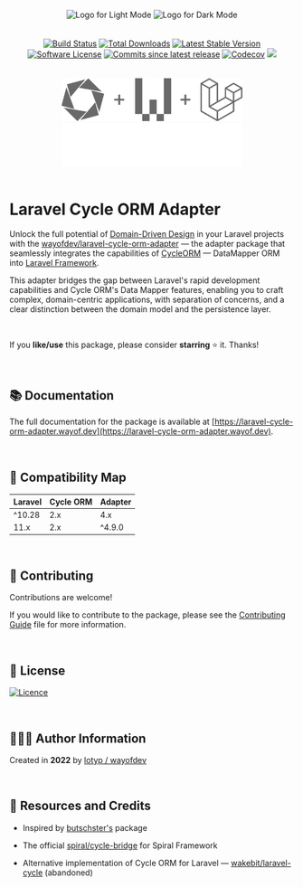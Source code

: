 <br>

<div align="center">
<img width="456" src="https://raw.githubusercontent.com/wayofdev/laravel-cycle-orm-adapter/master/assets/logo.gh-light-mode-only.png#gh-light-mode-only" alt="Logo for Light Mode">
<img width="456" src="https://raw.githubusercontent.com/wayofdev/laravel-cycle-orm-adapter/master/assets/logo.gh-dark-mode-only.png#gh-dark-mode-only" alt="Logo for Dark Mode">
</div>


<br>

<br>

<div align="center">
<a href="https://github.com/wayofdev/laravel-cycle-orm-adapter/actions"><img alt="Build Status" src="https://img.shields.io/endpoint.svg?url=https%3A%2F%2Factions-badge.atrox.dev%2Fwayofdev%2Flaravel-cycle-orm-adapter%2Fbadge&style=flat-square"/></a>
<a href="https://packagist.org/packages/wayofdev/laravel-cycle-orm-adapter"><img src="https://img.shields.io/packagist/dt/wayofdev/laravel-cycle-orm-adapter?&style=flat-square&logo=packagist" alt="Total Downloads"></a>
<a href="https://packagist.org/packages/wayofdev/laravel-cycle-orm-adapter"><img src="https://img.shields.io/packagist/v/wayofdev/laravel-cycle-orm-adapter?&style=flat-square&logo=packagist" alt="Latest Stable Version"></a>
<a href="https://packagist.org/packages/wayofdev/laravel-cycle-orm-adapter"><img src="https://img.shields.io/packagist/l/wayofdev/laravel-cycle-orm-adapter?style=flat-square&color=blue&logo=packagist" alt="Software License"/></a>
<a href="https://packagist.org/packages/wayofdev/laravel-cycle-orm-adapter"><img alt="Commits since latest release" src="https://img.shields.io/github/commits-since/wayofdev/laravel-cycle-orm-adapter/latest?style=flat-square"></a>
<a href="https://app.codecov.io/gh/wayofdev/laravel-cycle-orm-adapter"><img alt="Codecov" src="https://img.shields.io/codecov/c/github/wayofdev/laravel-cycle-orm-adapter?style=flat-square&logo=codecov"></a>
<a href=""><img src="https://img.shields.io/badge/phpstan%20level-5%20of%209-yellowgreen?style=flat-square&logo=php"></a>
</div>

<br>

<br>

<div align="center">
<img width="320" src="assets/on-white-bg.png#gh-light-mode-only" alt="CycleORM + WayOfDev + Laravel Logo for Light GitHub Mode">
<img width="320" src="assets/on-black-bg.png#gh-dark-mode-only" alt="CycleORM + WayOfDev + Laravel Logo for Dark GitHub Mode">
</div>

<br>

# Laravel Cycle ORM Adapter

Unlock the full potential of [Domain-Driven Design](https://en.wikipedia.org/wiki/Domain-driven_design) in your Laravel projects with the [wayofdev/laravel-cycle-orm-adapter](https://github.com/wayofdev/laravel-cycle-orm-adapter) — the adapter package that seamlessly integrates the capabilities of [CycleORM](https://cycle-orm.dev) — DataMapper ORM into [Laravel Framework](https://laravel.com).

This adapter bridges the gap between Laravel's rapid development capabilities and Cycle ORM's Data Mapper features, enabling you to craft complex, domain-centric applications, with separation of concerns, and a clear distinction between the domain model and the persistence layer.

<br>

If you **like/use** this package, please consider **starring** ⭐️ it. Thanks!

<br>

## 📚 Documentation

The full documentation for the package is available at [https://laravel-cycle-orm-adapter.wayof.dev](https://laravel-cycle-orm-adapter.wayof.dev).

<br>


## 🧩 Compatibility Map

| Laravel | Cycle ORM | Adapter |
|---------|-----------|---------|
| ^10.28  | 2.x       | 4.x     |
| 11.x    | 2.x       | ^4.9.0  |

<br>

## 🤝 Contributing

Contributions are welcome!

If you would like to contribute to the package, please see the [Contributing Guide](https://laravel-cycle-orm-adapter.wayof.dev/contributing) file for more information.

<br>

## 🤝 License

[![Licence](https://img.shields.io/github/license/wayofdev/laravel-cycle-orm-adapter?style=for-the-badge&color=blue)](./LICENSE)

<br>

## 🙆🏼‍♂️ Author Information

Created in **2022** by [lotyp / wayofdev](https://github.com/wayofdev)

<br>

## 🧱 Resources and Credits

* Inspired by [butschster's](https://github.com/butschster/LaravelCycleORM) package

* The official [spiral/cycle-bridge](https://github.com/spiral/cycle-bridge) for Spiral Framework

* Alternative implementation of Cycle ORM for Laravel — [wakebit/laravel-cycle](https://github.com/wakebit/laravel-cycle) (abandoned)


<br>
